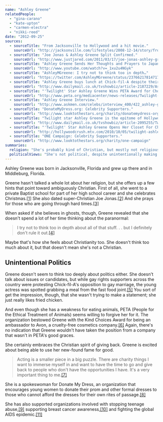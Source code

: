 ```yaml
---
name: "Ashley Greene"
relatedPeople:
  - "gina-carano"
  - "kate-upton"
  - "carmen-electra"
  - "nikki-reed"
date: "2012-09-25"
sources:
  - sourceTitle: "From Jacksonville to Hollywood and a hit movie."
    sourceUrl: "http://jacksonville.com/lifestyles/2008-12-14/story/from_jacksonville_to_hollywood_and_a_hit_movie"
  - sourceTitle: "Joe Jonas & Ashley Greene Split Confirmed."
    sourceUrl: "http://www.justjared.com/2011/03/17/joe-jonas-ashley-greene-split/"
  - sourceTitle: "Ashley Greene Sends Her Thoughts and Prayers to Japan."
    sourceUrl: "http://www.youtube.com/watch?v=_1xu2u4NGyk"
  - sourceTitle: "AshleyMGreene: I try not to think too in depth…"
    sourceUrl: "https://twitter.com/AshleyMGreene/status/237662178147176448"
  - sourceTitle: "Ashley Greene buys lunch at Chick-fil-A despite their controversial opposition to gay marriage."
    sourceUrl: "http://www.dailymail.co.uk/tvshowbiz/article-2187229/Ashley-Greene-buys-lunch-Chick-fil-A-despite-controversial-opposition-gay-marriage.html"
  - sourceTitle: "'Twilight' Star Ashley Greene Wins PETA Award for Choosing Cruelty-Free Cosmetics."
    sourceUrl: "http://www.peta.org/mediacenter/news-releases/Twilight-Star-Ashley-Greene-Wins-PETA-Award-for-Choosing-Cruelty-Free-Cosmetics.aspx"
  - sourceTitle: "Ashley Greene Interview."
    sourceUrl: "http://www.askmen.com/celebs/interview_400/422_ashley-greene-interview.html"
  - sourceTitle: "DonateMyDress.org: Celebrity Supporters."
    sourceUrl: "http://www.looktothestars.org/charity/donatemydress-org"
  - sourceTitle: "Twilight star Ashley Greene is the epitome of Hollywood glamour at charity event."
    sourceUrl: "http://www.dailymail.co.uk/tvshowbiz/article-2095255/Twilight-star-Ashley-Greene-epitome-Hollywood-glamour-charity-event.html"
  - sourceTitle: "'Twilight' Star Ashley Greene Opens Her Closet For Charity."
    sourceUrl: "http://hollywoodcrush.mtv.com/2010/10/05/twilight-ashley-greene-charity/"
  - sourceTitle: "ONE Campaign: Celebrity Supporters."
    sourceUrl: "http://www.looktothestars.org/charity/one-campaign"
summaries:
  religion: "She's probably kind of Christian, but mostly not religious."
  politicalViews: "She's not political, despite unintentionally making political statements."
---
```


Ashley Greene was born in Jacksonville, Florida and grew up there and in Middleburg, Florida.

Greene hasn't talked a whole lot about her religion, but she offers up a few hints that point toward ambiguously Christian. First of all, she went to a private Baptist school for part of her high school career and she celebrates Christmas.<a class="source-citation" href="#http%3A%2F%2Fjacksonville.com%2Flifestyles%2F2008-12-14%2Fstory%2Ffrom_jacksonville_to_hollywood_and_a_hit_movie" title="From Jacksonville to Hollywood and a hit movie.">[1]</a> She also dated super-Christian Joe Jonas.<a class="source-citation" href="#http%3A%2F%2Fwww.justjared.com%2F2011%2F03%2F17%2Fjoe-jonas-ashley-greene-split%2F" title="Joe Jonas &amp; Ashley Greene Split Confirmed.">[2]</a> And she prays for those who are going through hard times.<a class="source-citation" href="#http%3A%2F%2Fwww.youtube.com%2Fwatch%3Fv%3D_1xu2u4NGyk" title="Ashley Greene Sends Her Thoughts and Prayers to Japan.">[3]</a>

When asked if she believes in ghosts, though, Greene revealed that she doesn't spend a lot of her time thinking about the paranormal:

>I try not to think too in depth about all of that stuff. . . but I definitely don't rule it out.<a class="source-citation" href="#https%3A%2F%2Ftwitter.com%2FAshleyMGreene%2Fstatus%2F237662178147176448" title="AshleyMGreene: I try not to think too in depth…">[4]</a>

Maybe that's how she feels about Christianity too. She doesn't think too much about it, but that doesn't mean she's not a Christian.


## Unintentional Politics

Greene doesn't seem to think too deeply about politics either. She doesn't talk about issues or candidates, but while gay rights supporters across the country were protesting Chick-fil-A's opposition to gay marriage, the young actress was spotted grabbing a meal from the fast food joint.<a class="source-citation" href="#http%3A%2F%2Fwww.dailymail.co.uk%2Ftvshowbiz%2Farticle-2187229%2FAshley-Greene-buys-lunch-Chick-fil-A-despite-controversial-opposition-gay-marriage.html" title="Ashley Greene buys lunch at Chick-fil-A despite their controversial opposition to gay marriage.">[5]</a> You sort of get the impression, though, that she wasn't trying to make a statement; she just really likes fried chicken.

And even though she has a weakness for eating animals, PETA (People for the Ethical Treatment of Animals) seems willing to forgive her for it. The organization bestowed Greene with the Kind Choices Award for being an ambassador to Avon, a cruelty-free cosmetics company.<a class="source-citation" href="#http%3A%2F%2Fwww.peta.org%2Fmediacenter%2Fnews-releases%2FTwilight-Star-Ashley-Greene-Wins-PETA-Award-for-Choosing-Cruelty-Free-Cosmetics.aspx" title="&apos;Twilight&apos; Star Ashley Greene Wins PETA Award for Choosing Cruelty-Free Cosmetics.">[6]</a> Again, there's no indication that Greene wouldn't have taken the position from a company that wasn't in PETA's good graces.

She certainly embraces the Christian spirit of giving back. Greene is excited about being able to use her new-found fame for good.

>Acting is a smaller piece in a big puzzle. There are charity things I want to immerse myself in and want to have the time to go and give back to people who don't have the opportunities I have. It's a very important thing to me.<a class="source-citation" href="#http%3A%2F%2Fwww.askmen.com%2Fcelebs%2Finterview_400%2F422_ashley-greene-interview.html" title="Ashley Greene Interview.">[7]</a>

She is a spokeswoman for Donate My Dress, an organization that encourages young women to donate their prom and other formal dresses to those who cannot afford the dresses for their own rites of passage.<a class="source-citation" href="#http%3A%2F%2Fwww.looktothestars.org%2Fcharity%2Fdonatemydress-org" title="DonateMyDress.org: Celebrity Supporters.">[8]</a>

She has also supported organizations involved with stopping teenage abuse,<a class="source-citation" href="#http%3A%2F%2Fwww.dailymail.co.uk%2Ftvshowbiz%2Farticle-2095255%2FTwilight-star-Ashley-Greene-epitome-Hollywood-glamour-charity-event.html" title="Twilight star Ashley Greene is the epitome of Hollywood glamour at charity event.">[9]</a> supporting breast cancer awareness,<a class="source-citation" href="#http%3A%2F%2Fhollywoodcrush.mtv.com%2F2010%2F10%2F05%2Ftwilight-ashley-greene-charity%2F" title="&apos;Twilight&apos; Star Ashley Greene Opens Her Closet For Charity.">[10]</a> and fighting the global AIDS epidemic.<a class="source-citation" href="#http%3A%2F%2Fwww.looktothestars.org%2Fcharity%2Fone-campaign" title="ONE Campaign: Celebrity Supporters.">[11]</a>